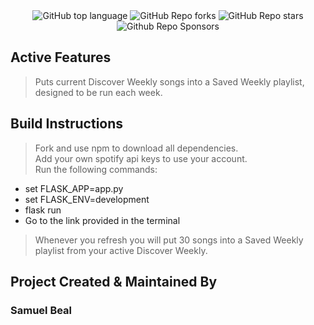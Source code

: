<div align="center">


<img alt="GitHub top language" src="https://img.shields.io/github/languages/top/spbeal/Misc-Website?style=flat">

<img alt="GitHub Repo forks" src="https://img.shields.io/github/forks/spbeal/Misc-Website?style=flat&color=success">

<img alt="GitHub Repo stars" src="https://img.shields.io/github/stars/spbeal/Misc-Website?style=flat&color=yellow">

<img alt="Github Repo Sponsors" src="https://img.shields.io/github/sponsors/spbeal?style=flat&color=blueviolet">

</div>

## Active Features
> Puts current Discover Weekly songs into a Saved Weekly playlist, designed to be run each week.

## Build Instructions
> Fork and use npm to download all dependencies. <br>
> Add your own spotify api keys to use your account. <br>
> Run the following commands:
- set FLASK_APP=app.py
- set FLASK_ENV=development
- flask run
- Go to the link provided in the terminal
> Whenever you refresh you will put 30 songs into a Saved Weekly playlist from your active Discover Weekly.

## Project Created & Maintained By

### Samuel Beal
